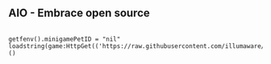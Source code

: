 ## AIO - Embrace open source
######
    getfenv().minigamePetID = "nil"
    loadstring(game:HttpGet(('https://raw.githubusercontent.com/illumaware/c/main/games/PetCatchers.lua')))()

